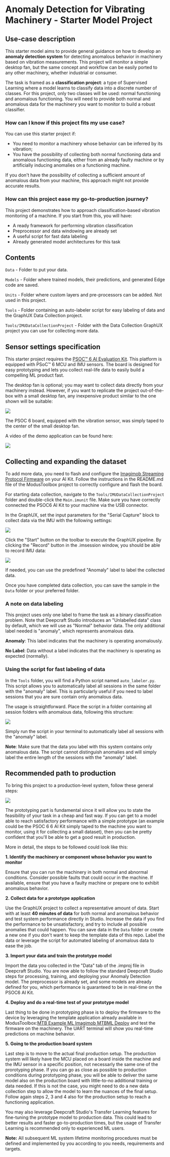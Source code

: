 ﻿# Anomaly Detection for Vibrating Machinery - Starter Model Project

## Use-case description

This starter model aims to provide general guidance on how to develop an **anomaly detection system** for detecting anomalous behavior in machinery based on vibration measurements.
This project will monitor a simple desktop fan, but the same concept and workflow can be easily ported to any other machinery, whether industrial or consumer.

The task is framed as a **classification project**: a type of Supervised Learning where a model learns to classify data into a discrete number of classes. For this project, only two classes will be used: normal functioning and anomalous functioning. You will need to provide both normal and anomalous data for the machinery you want to monitor to build a robust classifier.

### How can I know if this project fits my use case?

You can use this starter project if:

- You need to monitor a machinery whose behavior can be inferred by its vibration;
- You have the possibility of collecting both normal functioning data and anomalous functioning data, either from an already faulty machine or by artificially inducing anomalies on a functioning machine.

If you don't have the possibility of collecting a sufficient amount of anomalous data from your machine, this approach might not provide accurate results.

### How can this project ease my go-to-production journey?

This project demonstrates how to approach classification-based vibration monitoring of a machine. If you start from this, you will have:

- A ready framework for performing vibration classification
- Preprocessor and data windowing are already set
- A useful script for fast data labeling
- Already generated model architectures for this task

## Contents

`Data` - Folder to put your data.

`Models` - Folder where trained models, their predictions, and generated Edge code are saved.

`Units`    - Folder where custom layers and pre-processors can be added. Not used in this project.

`Tools`    - Folder containing an auto-labeler script for easy labeling of data and the GraphUX Data Collection project.

`Tools/IMUDataCollectionProject` - Folder with the Data Collection GraphUX project you can use for collecting more data.

## Sensor settings specification

This starter project requires the [PSOC™ 6 AI Evaluation Kit](https://www.infineon.com/cms/en/product/evaluation-boards/cy8ckit-062s2-ai/). This platform is equipped with PSoC™ 6 MCU and IMU sensors. The board is designed for easy prototyping and lets you collect real-life data to easily build a compelling ML product fast.

The desktop fan is optional; you may want to collect data directly from your machinery instead. However, if you want to replicate the project out-of-the-box with a small desktop fan, any inexpensive product similar to the one shown will be suitable:

![](Resources/imgs/desktopfan.png)

The PSOC 6 board, equipped with the vibration sensor, was simply taped to the center of the small desktop fan.

A video of the demo application can be found here:

[![](Resources/imgs/video.png)](https://www.youtube.com/watch?v=tCRPoyPbcgA)

## Collecting and expanding the dataset

To add more data, you need to flash and configure the [Imagimob Streaming Protocol Firmware](https://github.com/Infineon/mtb-example-imagimob-streaming-protocol/blob/master/README.md) on your AI Kit.
Follow the instructions in the README.md file of the ModusToolbox project to correctly configure and flash the board.

For starting data collection, navigate to the `Tools/IMUDataCollectionProject` folder and double-click the `Main.imunit` file.
Make sure you have correctly connected the PSOC6 AI Kit to your machine via the USB connector.

In the GraphUX, set the input parameters for the "Serial Capture" block to collect data via the IMU with the following settings:

![](Resources/imgs/graphux_settings.png)

Click the "Start" button on the toolbar to execute the GraphUX pipeline.
By clicking the "Record" button in the .imsession window, you should be able to record IMU data:

![](Resources/imgs/recording_sample.png)

If needed, you can use the predefined "Anomaly" label to label the collected data.

Once you have completed data collection, you can save the sample in the `Data` folder or your preferred folder.

### A note on data labeling

This project uses only one label to frame the task as a binary classification problem.
Note that Deepcraft Studio introduces an "Unlabelled data" class by default, which we will use as "Normal" behavior data.
The only additional label needed is "anomaly", which represents anomalous data.

**Anomaly**: This label indicates that the machinery is operating anomalously.

**No Label**: Data without a label indicates that the machinery is operating as expected (normally).

### Using the script for fast labeling of data

In the `Tools` folder, you will find a Python script named `auto_labeler.py`.
This script allows you to automatically label all sessions in the same folder with the "anomaly" label.
This is particularly useful if you need to label sessions that you are sure contain only anomalous data.

The usage is straightforward.
Place the script in a folder containing all session folders with anomalous data, following this structure:

![](Resources/imgs/auto_labeler_setup.png)

Simply run the script in your terminal to automatically label all sessions with the "anomaly" label.

**Note**: Make sure that the data you label with this system contains only anomalous data.
The script cannot distinguish anomalies and will simply label the entire length of the sessions with the "anomaly" label.

## Recommended path to production

To bring this project to a production-level system, follow these general steps:

![](Resources/imgs/productionpath.png)

The prototyping part is fundamental since it will allow you to state the feasibility of your task in a cheap and fast way. If you can get to a model able to reach satisfactory performance with a simple prototype (an example could be the PSOC 6 6 AI Kit simply taped to the machine you want to monitor, using it for collecting a small dataset), then you can be pretty confident that you'll be able to get a good result in production.

More in detail, the steps to be followed could look like this:

**1. Identify the machinery or component whose behavior you want to monitor**
   
  Ensure that you can run the machinery in both normal and abnormal conditions.
  Consider possible faults that could occur in the machine.
  If available, ensure that you have a faulty machine or prepare one to exhibit anomalous behavior.

**2. Collect data for a prototype application**
   
  Use the GraphUX project to collect a representative amount of data.
  Start with at least **40 minutes of data** for both normal and anomalous behavior and test system performance directly in Studio.
  Increase the data if you find the performance to be unsatisfactory, and try to include all possible anomalies that could happen.
  You can save data in the `Data` folder or create a new one if you don't want to keep the template data of this repo.
  Label the data or leverage the script for automated labeling of anomalous data to ease the job.

**3. Import your data and train the prototype model**

  Import the data you collected in the "Data" tab of the .improj file in Deepcraft Studio.
  You are now able to follow the standard Deepcraft Studio steps for processing, training, and deploying your Anomaly Detection model.
  The preprocessor is already set, and some models are already defined for you, which performance is guaranteed to be in real-time on the PSOC6 AI Kit.

  **4. Deploy and do a real-time test of your prototype model**

  Last thing to be done in prototyping phase is to deploy the firmware to the device by leveraging the template application already available in ModusToolbox:[MTB Example ML Imagimob MTBML Deploy](https://github.com/Infineon/mtb-example-ml-imagimob-mtbml-deploy) and test the firmware on the machinery. The UART terminal will show you real-time predictions on machine behavior.

  **5. Going to the production board system**

Last step is to move to the actual final production setup. The production system will likely have the MCU placed on a board inside the machine and the IMU sensor in a specific position, not necessarly the same one of the prorotyping phase. If you can go as close as possible to production conditions during prototyping phase, you will be able to deliver the same model also on the production board with little-to-no additional training or data needed. If this is not the case, you might need to do a new data collection step to allow the model to learn the nuances of the final setup. Follow again steps 2, 3 and 4 also for the production setup to reach a functioning application.

You may also leverage Deepcraft Studio's Transfer Learning features for fine-tuning the prototype model to production data. This could lead to better results and faster go-to-production times, but the usage of Transfer Learning is recommended only to experienced ML users.

**Note:** All subsequent ML system lifetime monitoring procedures must be defined and implemented by you according to you needs, requirements and targets.
